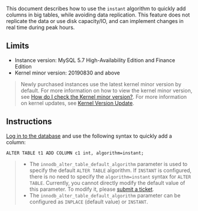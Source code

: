 This document describes how to use the `instant` algorithm to quickly add columns in big tables, while avoiding data replication. This feature does not replicate the data or use disk capacity/IO, and can implement changes in real time during peak hours.

## Limits
- Instance version: MySQL 5.7 High-Availability Edition and Finance Edition
- Kernel minor version: 20190830 and above
>Newly purchased instances use the latest kernel minor version by default. For more information on how to view the kernel minor version, see [How do I check the Kernel minor version?](https://intl.cloud.tencent.com/document/product/236/35995). For more information on kernel updates, see [Kernel Version Update](https://intl.cloud.tencent.com/document/product/236/35989).

## Instructions
[Log in to the database](https://intl.cloud.tencent.com/document/product/236/3130) and use the following syntax to quickly add a column:
```
ALTER TABLE t1 ADD COLUMN c1 int, algorithm=instant;
```
>
>- The `innodb_alter_table_default_algorithm` parameter is used to specify the default `ALTER TABLE` algorithm. If `INSTANT` is configured, there is no need to specify the `algorithm=instant` syntax for `ALTER TABLE`. Currently, you cannot directly modify the default value of this parameter. To modify it, please [submit a ticket](https://console.cloud.tencent.com/workorder/category).
>- The `innodb_alter_table_default_algorithm` parameter can be configured as `INPLACE` (default value) or `INSTANT`.
